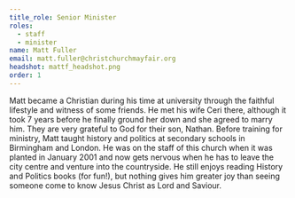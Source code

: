 ```yaml
---
title_role: Senior Minister
roles:
  - staff
  - minister
name: Matt Fuller
email: matt.fuller@christchurchmayfair.org
headshot: mattf_headshot.png
order: 1
---
```

Matt became a Christian during his time at university through the faithful lifestyle and witness of some friends. He met his wife Ceri there, although it took 7 years before he finally ground her down and she agreed to marry him. They are very grateful to God for their son, Nathan. Before training for ministry, Matt taught history and politics at secondary schools in Birmingham and London. He was on the staff of this church when it was planted in January 2001 and now gets nervous when he has to leave the city centre and venture into the countryside. He still enjoys reading History and Politics books (for fun!), but nothing gives him greater joy than seeing someone come to know Jesus Christ as Lord and Saviour.
